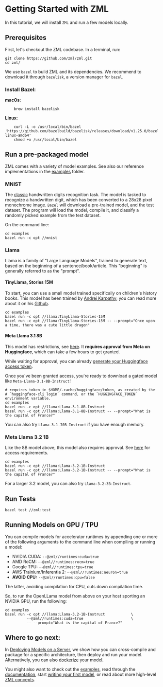 
# Getting Started with ZML

In this tutorial, we will install `ZML` and run a few models locally.

## Prerequisites

First, let's checkout the ZML codebase. In a terminal, run:

```
git clone https://github.com/zml/zml.git
cd zml/
```

We use `bazel` to build ZML and its dependencies. We recommend to download it
through `bazelisk`, a version manager for `bazel`.


### Install Bazel:

**macOs:**

```
    brew install bazelisk
```

**Linux:**

```
    curl -L -o /usr/local/bin/bazel 'https://github.com/bazelbuild/bazelisk/releases/download/v1.25.0/bazelisk-linux-amd64'
    chmod +x /usr/local/bin/bazel
```



## Run a pre-packaged model

ZML comes with a variety of model examples. See also our reference implementations in the [examples](https://github.com/zml/zml/tree/master/examples/) folder.

### MNIST

The [classic](https://en.wikipedia.org/wiki/MNIST_database) handwritten digits
recognition task. The model is tasked to recognize a handwritten digit, which
has been converted to a 28x28 pixel monochrome image. `Bazel` will download a
pre-trained model, and the test dataset. The program will load the model,
compile it, and classify a randomly picked example from the test dataset.


On the command line:

```
cd examples
bazel run -c opt //mnist
```

### Llama

Llama is a family of "Large Language Models", trained to generate text, based
on the beginning of a sentence/book/article. This "beginning" is generally
referred to as the "prompt".

#### TinyLlama, Stories 15M

To start, you can use a small model trained specifically on children's history
books. This model has been trained by [Andrej Karpathy](https://x.com/karpathy);
you can read more about it on his
[Github](https://github.com/karpathy/llama2.c).

```
cd examples
bazel run -c opt //llama:TinyLlama-Stories-15M
bazel run -c opt //llama:TinyLlama-Stories-15M -- --prompt="Once upon a time, there was a cute little dragon"
```

#### Meta Llama 3.1 8B

This model has restrictions, see
[here](https://huggingface.co/meta-llama/Llama-3.1-8B-Instruct). It **requires
approval from Meta on Huggingface**, which can take a few hours to get granted.

While waiting for approval, you can already
[generate your Huggingface access token](../howtos/huggingface_access_token.md).

Once you've been granted access, you're ready to download a gated model like
`Meta-Llama-3.1-8B-Instruct`!

```
# requires token in $HOME/.cache/huggingface/token, as created by the
# `huggingface-cli login` command, or the `HUGGINGFACE_TOKEN` environment variable.
cd examples
bazel run -c opt //llama:Llama-3.1-8B-Instruct
bazel run -c opt //llama:Llama-3.1-8B-Instruct -- --prompt="What is the capital of France?"
```

You can also try `Llama-3.1-70B-Instruct` if you have enough memory.

### Meta Llama 3.2 1B

Like the 8B model above, this model also requires approval. See
[here](https://huggingface.co/meta-llama/Llama-3.2-1B-Instruct) for access requirements.

```
cd examples
bazel run -c opt //llama:Llama-3.2-1B-Instruct
bazel run -c opt //llama:Llama-3.2-1B-Instruct -- --prompt="What is the capital of France?"
```

For a larger 3.2 model, you can also try `Llama-3.2-3B-Instruct`.


## Run Tests

```
bazel test //zml:test
```

## Running Models on GPU / TPU

You can compile models for accelerator runtimes by appending one or more of the
following arguments to the command line when compiling or running a model:

- NVIDIA CUDA: `--@zml//runtimes:cuda=true`
- AMD RoCM: `--@zml//runtimes:rocm=true`
- Google TPU: `--@zml//runtimes:tpu=true`
- AWS Trainium/Inferentia 2: `--@zml//runtimes:neuron=true`
- **AVOID CPU:** `--@zml//runtimes:cpu=false`

The latter, avoiding compilation for CPU, cuts down compilation time.


So, to run the OpenLLama model from above on your host sporting an NVIDIA GPU,
run the following:

```
cd examples
bazel run -c opt //llama:Llama-3.2-1B-Instruct            \
          --@zml//runtimes:cuda=true                      \
          -- --prompt="What is the capital of France?"
```


## Where to go next:

In [Deploying Models on a Server](../howtos/deploy_on_server.md), we show how you can
cross-compile and package for a specific architecture, then deploy and run your
model. Alternatively, you can also [dockerize](../howtos/dockerize_models.md) your
model.

You might also want to check out the
[examples](https://github.com/zml/zml/tree/master/examples), read through the
[documentation](../README.md), start
[writing your first model](../tutorials/write_first_model.md), or read about more
high-level [ZML concepts](../learn/concepts.md).

